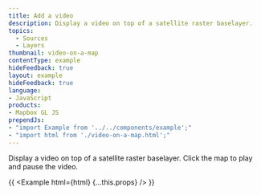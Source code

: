 ```yaml
---
title: Add a video
description: Display a video on top of a satellite raster baselayer.
topics:
  - Sources
  - Layers
thumbnail: video-on-a-map
contentType: example
hideFeedback: true
layout: example
hideFeedback: true
language:
- JavaScript
products:
- Mapbox GL JS
prependJs:
- "import Example from '../../components/example';"
- "import html from './video-on-a-map.html';"
---
```


Display a video on top of a satellite raster baselayer. Click the map to play and pause the video.

{{ <Example html={html} {...this.props} /> }}
